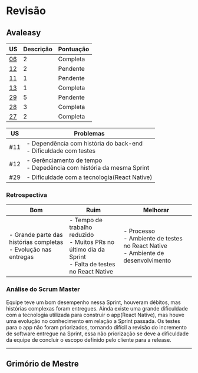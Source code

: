 # Revisão

## Avaleasy

| US | Descrição | Pontuação |
|---|---|---|
| [06](https://github.com/MPS-FGA/Avaleasy-backend/issues/6) | 2 | Completa |
| [12](https://github.com/MPS-FGA/Avaleasy-app/issues/12) | 2  | Pendente |
| [11](https://github.com/MPS-FGA/Avaleasy-app/issues/11) | 1 | Pendente |
| [13](https://github.com/MPS-FGA/Avaleasy-app/issues/13) | 1 | Completa |
| [29](https://github.com/MPS-FGA/Avaleasy-app/issues/29) | 5 | Pendente |
| [28](https://github.com/MPS-FGA/Avaleasy-app/issues/28) | 3 | Completa |
| [27](https://github.com/MPS-FGA/Avaleasy-app/issues/27) | 2 | Completa |



| US | Problemas |
|---|---| 
| #11 | - Dependência com história do back-end <br> - Dificuldade com testes |
| #12| - Gerênciamento de tempo <br> - Depedência com história da mesma Sprint |
| #29| - Dificuldade com a tecnologia(React Native) |

### **Retrospectiva**
| Bom | Ruim | Melhorar|
|---|---|---|
|- Grande parte das histórias completas <br> - Evolução nas entregas |- Tempo de trabalho reduzido <br> - Muitos PRs no último dia da Sprint <br> - Falta de testes no React Native |- Processo <br> - Ambiente de testes no React Native <br> - Ambiente de desenvolvimento |

### **Análise do Scrum Master**
Equipe teve um bom desempenho nessa Sprint, houveram débitos, mas histórias complexas foram entregues. Ainda existe uma grande dificuldade com a tecnologia utilizada para construir o app(React Native), mas houve uma evolução no conhecimento em relação a Sprint passada. Os testes para o app não foram priorizados, tornando difícil a revisão do incremento de software entregue na Sprint, essa não priorização se deve a dificuldade da equipe de concluir o escopo definido pelo cliente para a release.

--------------

## Grimório de Mestre